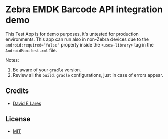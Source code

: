 # Zebra EMDK Barcode API integration demo

This Test App is for demo purposes, it's untested for production environments. This app can run also in non-Zebra devices due to the `android:required="false"` property inside the `<uses-library>` tag in the `AndroidManifest.xml` file.

Notes:

1. Be aware of your `gradle` version.
2. Review all the `build.gradle` configurations, just in case of errors appear.

## Credits

 - [David E Lares](https://twitter.com/davdlares)

## License

 - [MIT](https://opensource.org/licenses/MIT)
